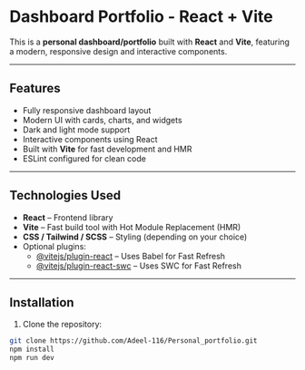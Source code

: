 # Dashboard Portfolio - React + Vite

This is a **personal dashboard/portfolio** built with **React** and **Vite**, featuring a modern, responsive design and interactive components.

---

## Features

- Fully responsive dashboard layout
- Modern UI with cards, charts, and widgets
- Dark and light mode support
- Interactive components using React
- Built with **Vite** for fast development and HMR
- ESLint configured for clean code

---

## Technologies Used

- **React** – Frontend library  
- **Vite** – Fast build tool with Hot Module Replacement (HMR)  
- **CSS / Tailwind / SCSS** – Styling (depending on your choice)  
- Optional plugins:  
  - [@vitejs/plugin-react](https://github.com/vitejs/vite-plugin-react) – Uses Babel for Fast Refresh  
  - [@vitejs/plugin-react-swc](https://github.com/vitejs/vite-plugin-react-swc) – Uses SWC for Fast Refresh  

---

## Installation

1. Clone the repository:
```bash
git clone https://github.com/Adeel-116/Personal_portfolio.git
npm install
npm run dev


